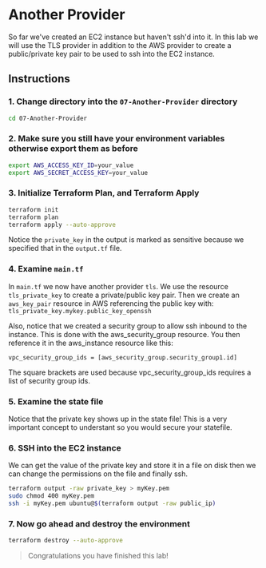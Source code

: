 # Another Provider

So far we've created an EC2 instance but haven't ssh'd into it. In this lab we will use the TLS provider in addition to the AWS provider to create a public/private key pair to be used to ssh into the EC2 instance.

## Instructions

### 1. Change directory into the `07-Another-Provider` directory

```bash
cd 07-Another-Provider
```

### 2. Make sure you still have your environment variables otherwise export them as before

```bash
export AWS_ACCESS_KEY_ID=your_value
export AWS_SECRET_ACCESS_KEY=your_value
```

### 3. Initialize Terraform Plan, and Terraform Apply

```bash
terraform init
terraform plan
terraform apply --auto-approve
```

Notice the `private_key` in the output is marked as sensitive because we specified that in the `output.tf` file.

### 4. Examine `main.tf`

In `main.tf` we now have another provider `tls`. We use the resource `tls_private_key` to create a private/public key pair. Then we create an `aws_key_pair` resource in AWS referencing the public key with: `tls_private_key.mykey.public_key_openssh`

Also, notice that we created a security group to allow ssh inbound to the instance. This is done with the aws_security_group resource. You then reference it in the aws_instance resource like this:

```hcl
vpc_security_group_ids = [aws_security_group.security_group1.id]
```

The square brackets are used because vpc_security_group_ids requires a list of security group ids.

### 5. Examine the state file

Notice that the private key shows up in the state file! This is a very important concept to understant so you would secure your statefile.

### 6. SSH into the EC2 instance

We can get the value of the private key and store it in a file on disk then we can change the permissions on the file and finally ssh.

```bash
terraform output -raw private_key > myKey.pem
sudo chmod 400 myKey.pem
ssh -i myKey.pem ubuntu@$(terraform output -raw public_ip)
```

### 7. Now go ahead and destroy the environment

```bash
terraform destroy --auto-approve
```

> Congratulations you have finished this lab!
